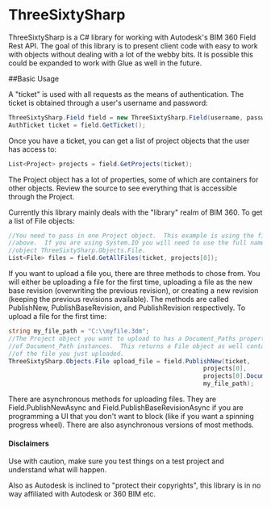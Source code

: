 ThreeSixtySharp
===============

ThreeSixtySharp is a C# library for working with Autodesk's BIM 360 Field Rest API.  The goal of this library is to present client code with easy to work with objects without dealing with a lot of the webby bits.  It is possible this could be expanded to work with Glue as well in the future.


##Basic Usage

A "ticket" is used with all requests as the means of authentication.  The ticket is obtained through a user's username and password:

```C#
ThreeSixtySharp.Field field = new ThreeSixtySharp.Field(username, password);
AuthTicket ticket = field.GetTicket();
```

Once you have a ticket, you can get a list of project objects that the user has access to:

```C#
List<Project> projects = field.GetProjects(ticket);
```

The Project object has a lot of properties, some of which are containers for other objects.  Review the source to see everything that is accessible through the Project.  

Currently this library mainly deals with the "library" realm of BIM 360.  To get a list of File objects:

```C#
//You need to pass in one Project object.  This example is using the first one from the example
//above.  If you are using System.IO you will need to use the full name of the File 
//object ThreeSixtySharp.Objects.File.
List<File> files = field.GetAllFiles(ticket, projects[0]);
```

If you want to upload a file you, there are three methods to chose from.  You will either be uploading a file for the first time, uploading a file as the new base revision (overwriting the previous revision), or creating a new revision (keeping the previous revisions available).  The methods are called PublishNew, PublishBaseRevision, and PublishRevision respectively.  To upload a file for the first time:

```C#
string my_file_path = "C:\\myfile.3dm";
//The Project object you want to upload to has a Document_Paths property that is a list 
//of Document_Path instances.  This returns a File object as well containing the metadata 
//of the file you just uploaded.
ThreeSixtySharp.Objects.File upload_file = field.PublishNew(ticket, 
                                                      projects[0], 
                                                      projects[0].Document_Paths[0],
                                                      my_file_path);
```



There are asynchronous methods for uploading files.  They are Field.PublishNewAsync and Field.PublishBaseRevisionAsync if you are programming a UI that you don't want to block (like if you want a spinning progress wheel). There are also asynchronous versions of most methods.

#### Disclaimers

Use with caution, make sure you test things on a test project and understand what will happen.

Also as Autodesk is inclined to "protect  their copyrights", this library is in no way affiliated with Autodesk or 360 BIM etc.

